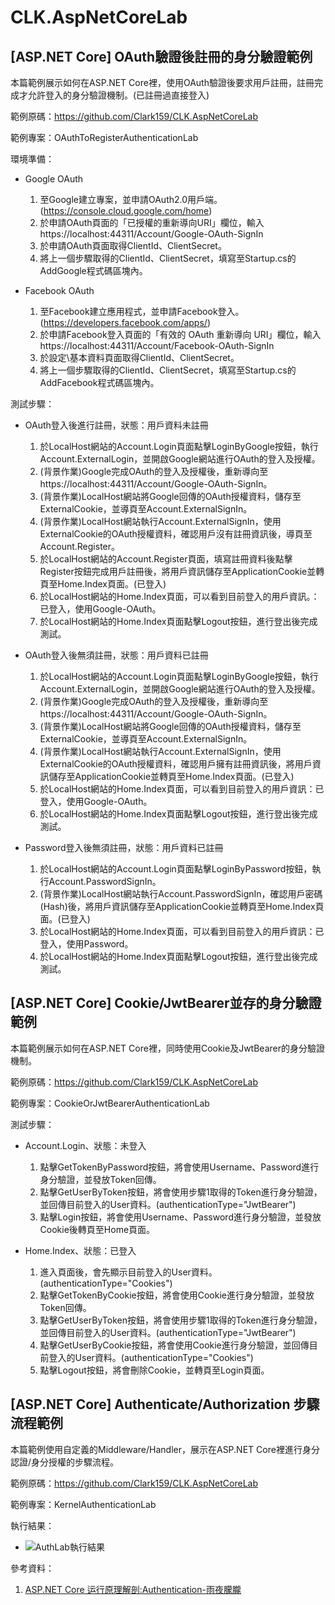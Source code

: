 # CLK.AspNetCoreLab

## [ASP.NET Core] OAuth驗證後註冊的身分驗證範例

本篇範例展示如何在ASP.NET Core裡，使用OAuth驗證後要求用戶註冊，註冊完成才允許登入的身分驗證機制。(已註冊過直接登入)

範例原碼：https://github.com/Clark159/CLK.AspNetCoreLab

範例專案：OAuthToRegisterAuthenticationLab

環境準備：

- Google OAuth
  1. 至Google建立專案，並申請OAuth2.0用戶端。(https://console.cloud.google.com/home)
  2. 於申請OAuth頁面的「已授權的重新導向URI」欄位，輸入https://localhost:44311/Account/Google-OAuth-SignIn
  3. 於申請OAuth頁面取得ClientId、ClientSecret。
  4. 將上一個步驟取得的ClientId、ClientSecret，填寫至Startup.cs的AddGoogle程式碼區塊內。

- Facebook OAuth
  1. 至Facebook建立應用程式，並申請Facebook登入。(https://developers.facebook.com/apps/)
  2. 於申請Facebook登入頁面的「有效的 OAuth 重新導向 URI」欄位，輸入https://localhost:44311/Account/Facebook-OAuth-SignIn
  3. 於設定\基本資料頁面取得ClientId、ClientSecret。
  4. 將上一個步驟取得的ClientId、ClientSecret，填寫至Startup.cs的AddFacebook程式碼區塊內。
  
測試步驟：

- OAuth登入後進行註冊，狀態：用戶資料未註冊
  1. 於LocalHost網站的Account.Login頁面點擊LoginByGoogle按鈕，執行Account.ExternalLogin，並開啟Google網站進行OAuth的登入及授權。
  2. (背景作業)Google完成OAuth的登入及授權後，重新導向至https://localhost:44311/Account/Google-OAuth-SignIn。
  3. (背景作業)LocalHost網站將Google回傳的OAuth授權資料，儲存至ExternalCookie，並導頁至Account.ExternalSignIn。
  4. (背景作業)LocalHost網站執行Account.ExternalSignIn，使用ExternalCookie的OAuth授權資料，確認用戶沒有註冊資訊後，導頁至Account.Register。
  5. 於LocalHost網站的Account.Register頁面，填寫註冊資料後點擊Register按鈕完成用戶註冊後，將用戶資訊儲存至ApplicationCookie並轉頁至Home.Index頁面。(已登入)
  6. 於LocalHost網站的Home.Index頁面，可以看到目前登入的用戶資訊。：已登入，使用Google-OAuth。
  7. 於LocalHost網站的Home.Index頁面點擊Logout按鈕，進行登出後完成測試。

- OAuth登入後無須註冊，狀態：用戶資料已註冊
  1. 於LocalHost網站的Account.Login頁面點擊LoginByGoogle按鈕，執行Account.ExternalLogin，並開啟Google網站進行OAuth的登入及授權。
  2. (背景作業)Google完成OAuth的登入及授權後，重新導向至https://localhost:44311/Account/Google-OAuth-SignIn。
  3. (背景作業)LocalHost網站將Google回傳的OAuth授權資料，儲存至ExternalCookie，並導頁至Account.ExternalSignIn。
  4. (背景作業)LocalHost網站執行Account.ExternalSignIn，使用ExternalCookie的OAuth授權資料，確認用戶擁有註冊資訊後，將用戶資訊儲存至ApplicationCookie並轉頁至Home.Index頁面。(已登入)
  5. 於LocalHost網站的Home.Index頁面，可以看到目前登入的用戶資訊：已登入，使用Google-OAuth。
  6. 於LocalHost網站的Home.Index頁面點擊Logout按鈕，進行登出後完成測試。
  
- Password登入後無須註冊，狀態：用戶資料已註冊
  1. 於LocalHost網站的Account.Login頁面點擊LoginByPassword按鈕，執行Account.PasswordSignIn。
  2. (背景作業)LocalHost網站執行Account.PasswordSignIn，確認用戶密碼(Hash)後，將用戶資訊儲存至ApplicationCookie並轉頁至Home.Index頁面。(已登入)
  3. 於LocalHost網站的Home.Index頁面，可以看到目前登入的用戶資訊：已登入，使用Password。
  4. 於LocalHost網站的Home.Index頁面點擊Logout按鈕，進行登出後完成測試。
  
  
## [ASP.NET Core] Cookie/JwtBearer並存的身分驗證範例

本篇範例展示如何在ASP.NET Core裡，同時使用Cookie及JwtBearer的身分驗證機制。

範例原碼：https://github.com/Clark159/CLK.AspNetCoreLab

範例專案：CookieOrJwtBearerAuthenticationLab

測試步驟：

- Account.Login、狀態：未登入 
  1. 點擊GetTokenByPassword按鈕，將會使用Username、Password進行身分驗證，並發放Token回傳。
  2. 點擊GetUserByToken按鈕，將會使用步驟1取得的Token進行身分驗證，並回傳目前登入的User資料。(authenticationType="JwtBearer")
  3. 點擊Login按鈕，將會使用Username、Password進行身分驗證，並發放Cookie後轉頁至Home頁面。
  
- Home.Index、狀態：已登入 
  1. 進入頁面後，會先顯示目前登入的User資料。(authenticationType="Cookies")
  2. 點擊GetTokenByCookie按鈕，將會使用Cookie進行身分驗證，並發放Token回傳。
  3. 點擊GetUserByToken按鈕，將會使用步驟1取得的Token進行身分驗證，並回傳目前登入的User資料。(authenticationType="JwtBearer")
  4. 點擊GetUserByCookie按鈕，將會使用Cookie進行身分驗證，並回傳目前登入的User資料。(authenticationType="Cookies")
  5. 點擊Logout按鈕，將會刪除Cookie，並轉頁至Login頁面。
  
  
## [ASP.NET Core] Authenticate/Authorization 步驟流程範例

本篇範例使用自定義的Middleware/Handler，展示在ASP.NET Core裡進行身分認證/身分授權的步驟流程。

範例原碼：https://github.com/Clark159/CLK.AspNetCoreLab

範例專案：KernelAuthenticationLab

執行結果：
  - ![AuthLab執行結果](https://raw.githubusercontent.com/Clark159/CLK.AspNetCoreLab/master/doc/AuthLab/%E5%9F%B7%E8%A1%8C%E7%B5%90%E6%9E%9C.png)

參考資料：
  
  1. [ASP.NET Core 运行原理解剖:Authentication-雨夜朦朧](https://www.cnblogs.com/RainingNight/p/authentication-in-asp-net-core.html)  
  

